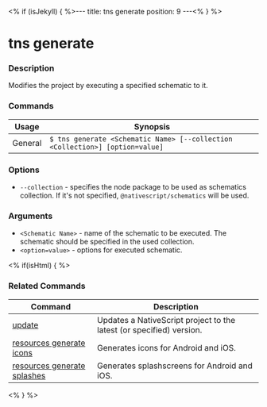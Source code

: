 <% if (isJekyll) { %>---
title: tns generate
position: 9
---<% } %>

# tns generate

### Description

Modifies the project by executing a specified schematic to it.

### Commands

Usage | Synopsis
------|-------
General | `$ tns generate <Schematic Name> [--collection <Collection>] [option=value]`

### Options

* `--collection` - specifies the node package to be used as schematics collection. If it's not specified, `@nativescript/schematics` will be used.

### Arguments

* `<Schematic Name>` - name of the schematic to be executed. The schematic should be specified in the used collection.
* `<option=value>` - options for executed schematic.

<% if(isHtml) { %>

### Related Commands

Command | Description
----------|----------
[update](update.md) | Updates a NativeScript project to the latest (or specified) version.
[resources generate icons](resources-generate-icons.md) | Generates icons for Android and iOS.
[resources generate splashes](resources-generate-splashes.md) | Generates splashscreens for Android and iOS.
<% } %>
